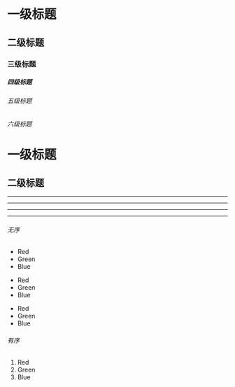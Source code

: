 # 一级标题
## 二级标题
### 三级标题
##### 四级标题
###### 五级标题
###### 六级标题

一级标题
======

二级标题
----------

***
---
___

* * *

###### 无序
- Red
- Green
- Blue

* Red
* Green
* Blue

+ Red
+ Green
+ Blue

###### 有序
1. Red
2. Green
3. Blue
